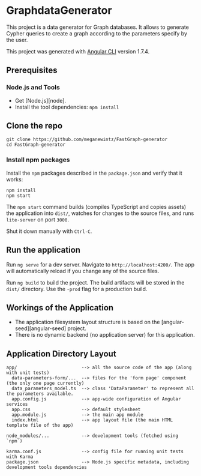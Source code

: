 # GraphdataGenerator

This project is a data generator for Graph databases. It allows to generate Cypher queries to create a graph according to the parameters specify by the user.

This project was generated with [Angular CLI](https://github.com/angular/angular-cli) version 1.7.4.


## Prerequisites

### Node.js and Tools

- Get [Node.js][node].
- Install the tool dependencies: `npm install`

## Clone the repo

```shell
git clone https://github.com/meganewintz/FastGraph-generator
cd FastGraph-generator
```

### Install npm packages

Install the `npm` packages described in the `package.json` and verify that it works:

```shell
npm install
npm start
```

The `npm start` command builds (compiles TypeScript and copies assets) the application into `dist/`, watches for changes to the source files, and runs `lite-server` on port `3000`.

Shut it down manually with `Ctrl-C`.

## Run the application

Run `ng serve` for a dev server. Navigate to `http://localhost:4200/`. The app will automatically reload if you change any of the source files.

Run `ng build` to build the project. The build artifacts will be stored in the `dist/` directory. Use the `-prod` flag for a production build.

## Workings of the Application

- The application filesystem layout structure is based on the [angular-seed][angular-seed] project.
- There is no dynamic backend (no application server) for this application. 

## Application Directory Layout

```
app/                        --> all the source code of the app (along with unit tests)
  data-parameters-form/...  --> files for the 'form page' component (the only one page currently)
  data_parameters_model.ts  --> class 'DataParameter' to represent all the parameters available.
  app.config.js             --> app-wide configuration of Angular services
  app.css                   --> default stylesheet
  app.module.js             --> the main app module
  index.html                --> app layout file (the main HTML template file of the app)

node_modules/...            --> development tools (fetched using `npm`)

karma.conf.js               --> config file for running unit tests with Karma
package.json                --> Node.js specific metadata, including development tools dependencies
```


